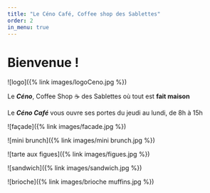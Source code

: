 ```yaml
---
title: "Le Céno Café, Coffee shop des Sablettes"
order: 2
in_menu: true
---
```

# Bienvenue !

![logo]({% link images/logoCeno.jpg %}) 

Le **_Céno_**, Coffee Shop ☕️ des Sablettes où tout est **fait maison**

Le **_Céno Café_** vous ouvre ses portes du jeudi au lundi, de 8h à 15h

![façade]({% link images/facade.jpg %})

![mini brunch]({% link images/mini brunch.jpg %})

![tarte aux figues]({% link images/figues.jpg %})

![sandwich]({% link images/sandwich.jpg %})

![brioche]({% link images/brioche muffins.jpg %}) 